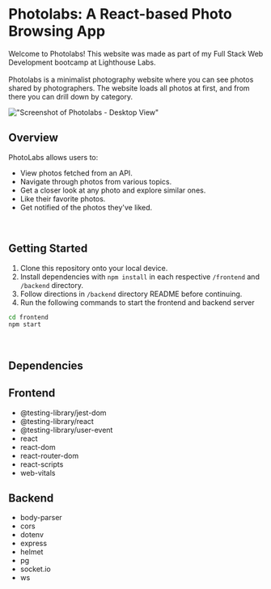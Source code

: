 # Photolabs: A React-based Photo Browsing App
Welcome to Photolabs! This website was made as part of my Full Stack Web Development bootcamp at Lighthouse Labs.
<br/><br/>
Photolabs is a minimalist photography website where you can see photos shared by photographers. The website loads all photos at first, and from there you can drill down by category.

!["Screenshot of Photolabs - Desktop View"](https://github.com/tusharhchhabra/photolabs-starter/blob/main/screenshot.jpg?raw=true)

## Overview
PhotoLabs allows users to:

* View photos fetched from an API.
* Navigate through photos from various topics.
* Get a closer look at any photo and explore similar ones.
* Like their favorite photos.
* Get notified of the photos they've liked.

<br/>

## Getting Started
1. Clone this repository onto your local device.
2. Install dependencies with `npm install` in each respective `/frontend` and `/backend` directory.
3. Follow directions in `/backend` directory README before continuing.
4. Run the following commands to start the frontend and backend server 
```sh
cd frontend
npm start
```

<br/>

## Dependencies

## Frontend
* @testing-library/jest-dom
* @testing-library/react
* @testing-library/user-event
* react
* react-dom
* react-router-dom
* react-scripts
* web-vitals

## Backend
* body-parser
* cors
* dotenv
* express
* helmet
* pg
* socket.io
* ws

